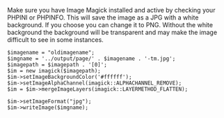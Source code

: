 Make sure you have Image Magick installed and active by checking your PHPINI or PHPINFO. This will save the image as a JPG with a white background. If you choose you can change it to PNG. Without the white background the background will be transparent and may make the image difficult to see in some instances.

    $imagename = "oldimagename";
    $imgname = '../output/page/' . $imagename . '-tm.jpg';
    $imagepath = $imagepath . '[0]';
    $im = new imagick($imagepath);
    $im->setImageBackgroundColor('#ffffff');
    $im->setImageAlphaChannel(imagick::ALPHACHANNEL_REMOVE);
    $im = $im->mergeImageLayers(imagick::LAYERMETHOD_FLATTEN);

    $im->setImageFormat("jpg");
    $im->writeImage($imgname);